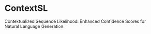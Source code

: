 # ContextSL
Contextualized Sequence Likelihood: Enhanced Confidence Scores for Natural Language Generation
